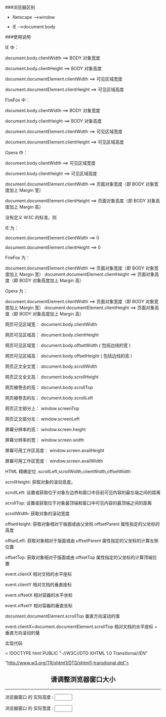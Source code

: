 ###浏览器区别

* Netscape -->window

* IE -->document.body

###使用说明

IE 中： 

document.body.clientWidth ==> BODY 对象宽度 

document.body.clientHeight ==> BODY 对象高度 

document.documentElement.clientWidth ==> 可见区域宽度 

document.documentElement.clientHeight ==> 可见区域高度 

FireFox 中： 

document.body.clientWidth ==> BODY 对象宽度 

document.body.clientHeight ==> BODY 对象高度 

document.documentElement.clientWidth ==> 可见区域宽度 

document.documentElement.clientHeight ==> 可见区域高度 

Opera 中： 

document.body.clientWidth ==> 可见区域宽度 

document.body.clientHeight ==> 可见区域高度 

document.documentElement.clientWidth ==> 页面对象宽度（即 BODY 对象宽度加上 Margin 宽） 

document.documentElement.clientHeight ==> 页面对象高度（即 BODY 对象高度加上 Margin 高） 

没有定义 W3C 的标准，则 

IE 为： 

document.documentElement.clientWidth ==> 0 

document.documentElement.clientHeight ==> 0 

FireFox 为： 

document.documentElement.clientWidth ==> 页面对象宽度（即 BODY 对象宽度加上 Margin 宽） document.documentElement.clientHeight ==> 页面对象高度（即 BODY 对象高度加上 Margin 高） 

Opera 为： 

document.documentElement.clientWidth ==> 页面对象宽度（即 BODY 对象宽度加上 Margin 宽） document.documentElement.clientHeight ==> 页面对象高度（即 BODY 对象高度加上 Margin 高） 






网页可见区域宽： document.body.clientWidth 

网页可见区域高： document.body.clientHeight 

网页可见区域宽： document.body.offsetWidth ( 包括边线的宽 ) 

网页可见区域高： document.body.offsetHeight ( 包括边线的高 ) 

网页正文全文宽： document.body.scrollWidth 

网页正文全文高： document.body.scrollHeight 

网页被卷去的高： document.body.scrollTop 

网页被卷去的左： document.body.scrollLeft 

网页正文部分上： window.screenTop 

网页正文部分左： window.screenLeft 

屏幕分辨率的高： window.screen.height 

屏幕分辨率的宽： window.screen.width 

屏幕可用工作区高度： window.screen.availHeight 

屏幕可用工作区宽度： window.screen.availWidth 



HTML 精确定位 :scrollLeft,scrollWidth,clientWidth,offsetWidth 

scrollHeight: 获取对象的滚动高度。 

scrollLeft: 设置或获取位于对象左边界和窗口中目前可见内容的最左端之间的距离 

scrollTop: 设置或获取位于对象最顶端和窗口中可见内容的最顶端之间的距离 

scrollWidth: 获取对象的滚动宽度 

offsetHeight: 获取对象相对于版面或由父坐标 offsetParent 属性指定的父坐标的高度 

offsetLeft: 获取对象相对于版面或由 offsetParent 属性指定的父坐标的计算左侧位置 

offsetTop: 获取对象相对于版面或由 offsetTop 属性指定的父坐标的计算顶端位置 

event.clientX 相对文档的水平座标 

event.clientY 相对文档的垂直座标 

event.offsetX 相对容器的水平坐标 

event.offsetY 相对容器的垂直坐标 

document.documentElement.scrollTop 垂直方向滚动的值 

event.clientX+document.documentElement.scrollTop 相对文档的水平座标 + 垂直方向滚动的量 


实现代码 

< !DOCTYPE html PUBLIC "-//W3C//DTD XHTML 1.0 Transitional//EN" 

"http://www.w3.org/TR/xhtml1/DTD/xhtml1-transitional.dtd"> 

<html xmlns="http://www.w3.org/1999/xhtml"> 

<head> 

<title> 请调整浏览器窗口 </title> <meta http-equiv="content-type" content="text/html; charset=gb2312"> 

</meta></head> 

<body> 

<h2 align="center"> 请调整浏览器窗口大小 </h2><hr /> 

<form action="#" method="get" name="form1" id="form1"> 

<!-- 显示浏览器窗口的实际尺寸 --> 

浏览器窗口 的 实际高度 : <input type="text" name="availHeight" size="4"/><br /> 

浏览器窗口 的 实际宽度 : <input type="text" name="availWidth" size="4"/><br /> 

</form> 

<script type="text/javascript"> 

<!-- 

var winWidth = 0; 

var winHeight = 0; 

function findDimensions() // 函数：获取尺寸 

{ 

// 获取窗口宽度 

if (window.innerWidth) 

winWidth = window.innerWidth; 

else if ((document.body) && (document.body.clientWidth)) 

winWidth = document.body.clientWidth; 

// 获取窗口高度 

if (window.innerHeight) 

winHeight = window.innerHeight; 

else if ((document.body) && (document.body.clientHeight)) 

winHeight = document.body.clientHeight; 

// 通过深入 Document 内部对 body 进行检测，获取窗口大小 

if (document.documentElement && document.documentElement.clientHeight && document.documentElement.clientWidth) 

{ 

winHeight = document.documentElement.clientHeight; 

winWidth = document.documentElement.clientWidth; 

} 

// 结果输出至两个文本框 

document.form1.availHeight.value= winHeight; 

document.form1.availWidth.value= winWidth; 

} 

findDimensions(); 

// 调用函数，获取数值 

window.onresize=findDimensions; 

//--> 

</script> 

</body> 